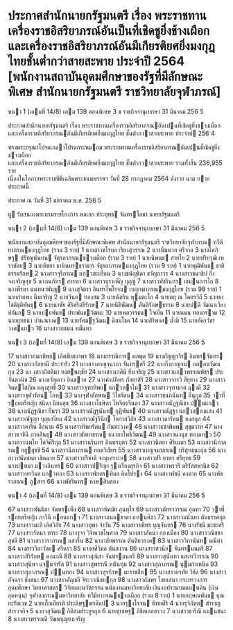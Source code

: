 
# ประกาศสำนักนายกรัฐมนตรี เรื่อง พระราชทานเครื่องราชอิสริยาภรณ์อันเป็นที่เชิดชูยิ่งช้างเผือกและเครื่องราชอิสริยาภรณ์อันมีเกียรติยศยิ่งมงกุฎไทยชั้นต่ำกว่าสายสะพาย ประจำปี 2564 [พนักงานสถาบันอุดมศึกษาของรัฐที่มีลักษณะพิเศษ สำนักนายกรัฐมนตรี ราชวิทยาลัยจุฬาภรณ์]
      
      

      
      

 หนา    1 (เลมที่    14/8) 
เลม   139   ตอนพิเศษ   3   ข ราชกิจจานุเบกษา 31   มีนาคม   256 5 
 
 
ประกาศสํานักนายกรัฐมนตรี 
เรื่อง   พระราชทานเครื่องราชอิสริยาภรณอันเปนที่เชิดชูยิ่งชางเผือก 
และเครื่องราชอิสริยาภรณอันมีเกียรติยศยิ่งมงกุฎไทย 
ชั้นต่ํากวาสายสะพาย 
ประจําป  256   4 
 
 
ทรงพระกรุณาโปรดเกลาโปรดกระหมอม   พระราชทานเครื่องราชอิสริยาภรณอันเปนที่เชิดชูยิ่งชางเผือก   
และเครื่องราชอิสริยาภรณอันมีเกียรติยศยิ่งมงกุฎไทย  ชั้นต่ํากวาสายสะพาย  รวมทั้งสิ้น  236,955  ราย   
เนื่องในโอกาสพระราชพิธีเฉลิมพระชนมพรรษา  วันที่  28  กรกฎาคม  2564  ดังราย นาม ทายประกาศนี้ 
 
ประกาศ  ณ  วันที่  31  มกราคม  พ.ศ.    256 5 
 
ผู รับสนองพระบรมราชโองการ 
พลเอก  ประยุทธ  จันทรโอชา 
นายกรัฐมนตรี 

 หนา    2 (เลมที่    14/8) 
เลม   139   ตอนพิเศษ   3   ข ราชกิจจานุเบกษา 31   มีนาคม   256 5 
 
 
พนักงานสถาบันอุดมศึกษาของรัฐที่มีลักษณะพิเศษ 
สํานักนายกรัฐมนตรี 
ราชวิทยาลัยจุฬาภรณ 
ทวีติยาภรณมงกุฎไทย  (รวม  3  ราย) 
 1 นางสาวชโรบล  เรียงสุวรรณ 
 2 นางนิ่มนวล  ศรีจาด 
 3 นางโศภิษฐ  ปรัชญนันทน 
จัตุรถาภรณชางเผือก  (รวม  3  ราย) 
 1 นายนิพนธ  สายโย 
 2 นายปริยวุฒิ  เหราบัตย 
 3 นายพิชยา  ธานินทรธราธาร 
จัตุรถาภรณมงกุฎไทย  (รวม  9  ราย) 
 1 นายพุฒิพันธ  ชาติธรรมรักษ 
 2 นางสาวจุรีภรณ  แกวสะเทือน 
 3 นางชนัญชิดา  ขวัญถาวร 
 4 นางสาวชนาธิป  กิ่งจงเจริญสุข 
 5 นางณภัทร  สารพา 
 6 นางสาวบุราเพ็ญ  บุญชู 
 7 นางสาวพัชรินทร  เขมนการไถ 
 8 นางพีรดา  นนทนาพันธุ 
 9 นางสุจิตรา  อินทรไพโรจน 
เบญจมาภรณมงกุฎไทย  (รวม   98  ราย) 
 1 นายกําแพง  นิ่มเจริญ 
 2 นายจินต  ทองสม 
 3 นายฉัตริน  พุมตะโก 
 4 นายตฤ ณ  โคตรวิถี 
 5 นายธง  โชติชุติพันธุ 
 6 นายนรชัย  ศิริศรีตรีรักษ 
 7 นายนิธิพัฒน  ตันติรักษธรรม 
 8 นายปติ  วัฒนาเวียงปถัมภ 
 9 นายปยพันธ  ประพันธวัฒนะ 
 10 นายพลวรรธน  ใจเย็น 
 11 นายแมน  ทองอราม 
 12 นายยุทธนา  ปานณรงค 
 13 นายรัศมฐวัฒน  ดีสมโชค 
 14 นายสิริพงศ  มั่งมี 
 15 นายอัครวัชร  วงศแกว 
 16 นางสาวกชมน  หมั่นหา 

 หนา    3 (เลมที่    14/8) 
เลม   139   ตอนพิเศษ   3   ข ราชกิจจานุเบกษา 31   มีนาคม   256 5 
 
 
 17 นางสาวกมลทิพย  เลิศชัยสถาพร 
 18 นางกรรณิการ  ผลพุด 
 19 นางกัญญาวีร  อินทรจันทร 
 20 นางสาวกัลยานี  ประจํารัง 
 21 นางสาวกาญจนาภา  จันทรศรี 
 22 นางกิ่งกาญจน  กลอมวัฒนกุล 
 23 นา งสาวกิตติมา  หงสนฤชัย 
 24 นางสาวเกศินี  ยิ่งเจริญ 
 25 นางสาวแกวพรรณพัชร  ประจันตวนิช 
 26 นางขวัญดาว  อินชวย 
 27 นางคําปภิพร  กัลยาสิริ 
 28 นางสาวจารวี  สียุยาง 
 29 นางสาวจิตตโสภิณ  ผดุงสุทธิ์ 
 30 นางสาวจุฑาทิพย  แกวทาไม 
 31 นางสาวจุฑามาศ  มุงดี 
 32 นางสาวจุฬารัตน  โกห 
 33 นางจุฬาลักษณ  วิไลรัตน 
 34 นางสาวชนกนันท  ลีนุกูล 
 35 วาที่รอยตรีหญิง ชนิดา  นิยมสุข 
 36 นางสาวโชษิตา  ไพจิตรจินดา 
 37 นางสาวณัฏฐณิชา  ปนแกว 
 38 นางณัฏฐณิชา  ยืนรา 
 39 นางสาวณัฏฐนันท  กุฎีพันธ 
 40 นางสาวณัฏฐา  แกวสองแสง 
 41 นางสาวณัฐญา  บุญเสงี่ยม 
 42 นางสาวณัฐรินีย  โอกาสวิลัย 
 43 นางสาวดารัตน  หงสกุล 
 44 นางสาวดาริน  ลือนาม 
 45 นางสาวทิพยรัตน  กันทะวงค 
 46 นางสาวธชาพิมพ  สุขุมวาท 
 47 นางสาวธวชินี  ภาคสินธุ 
 48 นางสาวธัลยาธรณ  ธนาภาโพธิวัฒน 
 49 นางสาวนงนุช  ทองแกว 
 50 นางสาวนพไท  โศจิศิริกุล 
 51 นางสาวนรินทร  อินทรบุตร 
 52 นางสาวนิตยา  ศิริเมฆา 
 53 นางสาวนิภาภรณ  อยูสุขขี 
 54 นางสาวนิภาภรณ  ยอดวิเชียร 
 55 นางสาวเบญจมาภรณ  บริสุทธนะกุล 
 56 นางสาวปนัดชนก  เชิดฉาย 
 57 นางสาวปริชาติ  จงนุเคราะห 
 58 นางสาวปรี  ยาพร  ศรียุทธ 
 59 นางปทมา  มวงอินทร 
 60 นางสาวปริญา  รุงเรืองสุรกิจ 
 61 นางสาวพรวรี  ตรีรัสสพานิช 
 62 นางสาวพรวิมล  แกวทอง 
 63 นางสาวพักตรพิมล  คิดโปรง 
 64 นางสาวพัชนี  คงมาก 
 65 นางพัชราภรณ  ภูสาร 
 66 นางพัชรินทร  หงษสิบสอง 

 หนา    4 (เลมที่    14/8) 
เลม   139   ตอนพิเศษ   3   ข ราชกิจจานุเบกษา 31   มีนาคม   256 5 
 
 
 67 นางสาวพันธิภา  จันทรเพ็ง 
 68 นางสาวพิศมัย  อุนทุไร 
 69 นางสาวภัทราวรรณ  อุดทา 
 70 วาที่รอยตรีหญิง ภาวินี  ออนแกว 
 71 นางสาวมนตธาดา  แทนศิลา 
 72 นางสาวมนันยา  ตันธรรศกุล 
 73 นางสาวมะลิ  เลิศวิลัย 
 74 นางสาวยุพา  จําวัน 
 75 นางสาวรพีพร  บุญจันทร 
 76 นางรัชนี  มะชะศรี 
 77 นางสาวรัตนา  ทาระ 
 78 นางรุจา  วิจิตเวชไพศาล 
 79 นางสาวลัคนา  กองเมือง 
 80 นางสาววณิชชา  สุขดี 
 81 นางสาววราภรณ  แสงรื่น 
 82 นางวลัยพรรณ  ตันติยวรงค 
 83 นางสาววิภานันท  มณีดํา 
 84 นางสาววิลาวัลย  ศรีดาว 
 85 นางศศิวิมล  ตันสงวน 
 86 นางสาวสวนีย  จันทรมนตรี 
 87 นางสาวสิริรักษ  คงมะณี 
 88 นางสาวสุณิสา  จันทรมนตรี 
 89 นางสาวสุนันทา  แสงทวีวรรณ 
 90 นางสาวสุนิษา  แจมจํารัส 
 91 นางสาวสุพรรณี  หนันทุม 
 92 นางสาวสุภาภรณ  นุมกําเหนิด 
 93 นางสาวสุภาภรณ  ปนทอง 
 94 นางสาวสุรรักษ  มะราชสีห 
 95 นางสาวอรทัย  วิชัด 
 96 นางสาวอัจฉรา  ชัยชนะ 
 97 นางสาวอัญชลี  จิระวาณิชยกุล 
 98 นางสาวอัมพร  ไชยเสนา 
กระทรวงการอุดมศึกษา  วิทยาศาสตร  วิจัยและนวัตกรรม 
พนักงานมหาวิทยาลัย  เงินงบประมาณแผนดิน  (เงินอุดหนุน) 
จุฬาลงกรณมหาวิทยาลัย 
ทวีติยาภรณชางเผือก  (รวม   8  ราย) 
 1 นายกฤษณพันธ  บุณยะรัตเวช 
 2 นายเกื้อเกียรติ  ประดิษฐพรศิลป 
 3 นายรุงโรจน  พิทยศิริ 
 4 นายรุจิภัตต  สําราญสํารวจกิจ 
 5 นายวสุวัฒน  กิติสมประยูรกุล 
 6 นายสุเชษฐ  ลิขิตเลอสรวง 
 7 นางสาวธาริณี  แมนชนะ 
 8 นางสาวพรรณดี  วัฒนบุญยงเจริญ 